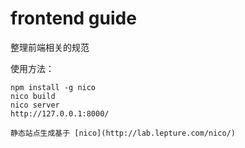 # frontend guide #

整理前端相关的规范


使用方法：


    npm install -g nico
    nico build
    nico server
    http://127.0.0.1:8000/

    静态站点生成基于 [nico](http://lab.lepture.com/nico/) 